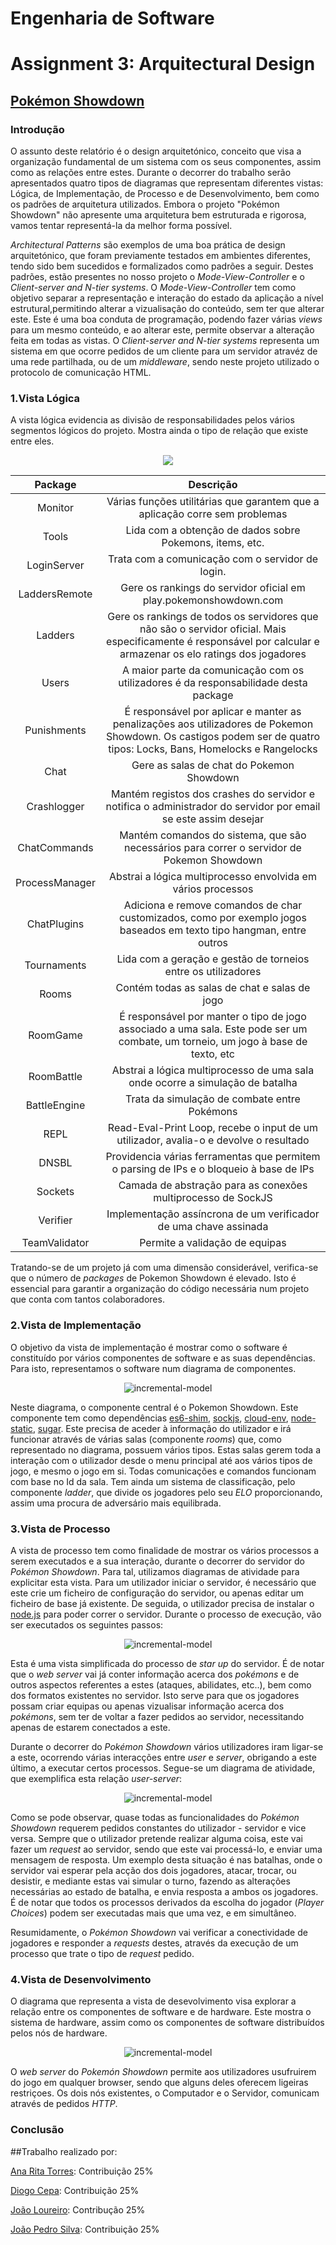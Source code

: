 # **Engenharia de Software**
# Assignment 3: Arquitectural Design

## [Pokémon Showdown](https://www.pokemonshowdown.com)

### Introdução
O assunto deste relatório é o design arquitetónico, conceito que visa a organização fundamental de um sistema com os seus componentes, assim como as relações entre estes.
Durante o decorrer do trabalho serão apresentados quatro tipos de diagramas que representam diferentes vistas: Lógica, de Implementação, de Processo e de Desenvolvimento, bem como os padrões de arquitetura utilizados.
Embora o projeto "Pokémon Showdown" não apresente uma arquitetura bem estruturada e rigorosa, vamos tentar representá-la da melhor forma possível.

*Architectural Patterns* são exemplos de uma boa prática de design arquitetónico, que foram previamente testados em ambientes diferentes, tendo sido bem sucedidos e formalizados como padrões a seguir.
Destes padrões, estão presentes no nosso projeto o *Mode-View-Controller* e o *Client-server and N-tier systems*.
O *Mode-View-Controller* tem como objetivo separar a representação e interação do estado da aplicação a nível estrutural,permitindo alterar a vizualisação do conteúdo, sem ter que alterar este. Este é uma boa conduta de programação, podendo fazer várias *views* para um mesmo conteúdo, e ao alterar este, permite observar a alteração feita em todas as vistas.
O *Client-server and N-tier systems* representa um sistema em que ocorre pedidos de um cliente para um servidor atravéz de uma rede partilhada, ou de um *middleware*, sendo neste projeto utilizado o protocolo de comunicação HTML.

### 1.Vista Lógica

A vista lógica evidencia as divisão de responsabilidades pelos vários segmentos lógicos do projeto. Mostra ainda o tipo de relação que existe entre eles.

<p align="center">
   <img src="https://github.com/Katchau/Pokemon-Showdown/blob/master/ESOF-docs/Resources/logial%20view.jpg?raw=true" />
</p>

|Package|Descrição|
|:-----:|:-------:|
|Monitor|Várias funções utilitárias que garantem que a aplicação corre sem problemas|
|Tools|Lida com a obtenção de dados sobre Pokemons, items, etc.|
|LoginServer|Trata com a comunicação com o servidor de login.|
|LaddersRemote|Gere os rankings do servidor oficial em play.pokemonshowdown.com|
|Ladders|Gere os rankings de todos os servidores que não são o servidor oficial. Mais especificamente é responsável por calcular e armazenar os elo ratings dos jogadores|
|Users|A maior parte da comunicação com os utilizadores é da responsabilidade desta package|
|Punishments|É responsável por aplicar e manter as penalizações aos utilizadores de Pokemon Showdown. Os castigos podem ser de quatro tipos: Locks, Bans, Homelocks e Rangelocks|
|Chat|Gere as salas de chat do Pokemon Showdown|
|Crashlogger|Mantém registos dos crashes do servidor e notifica o administrador do servidor por email se este assim desejar|
|ChatCommands|Mantém comandos do sistema, que são necessários para correr o servidor de Pokemon Showdown|
|ProcessManager|Abstrai a lógica multiprocesso envolvida em vários processos|
|ChatPlugins|Adiciona e remove comandos de char customizados, como por exemplo jogos baseados em texto tipo hangman, entre outros|
|Tournaments|Lida com a geração e gestão de torneios entre os utilizadores|
|Rooms|Contém todas as salas de chat e salas de jogo|
|RoomGame|É responsável por manter o tipo de jogo associado a uma sala. Este pode ser um combate, um torneio, um jogo à base de texto, etc|
|RoomBattle|Abstrai a lógica multiprocesso de uma sala onde ocorre a simulação de batalha|
|BattleEngine|Trata da simulação de combate entre Pokémons|
|REPL|Read-Eval-Print Loop, recebe o input de um utilizador, avalia-o e devolve o resultado|
|DNSBL|Providencia várias ferramentas que permitem o parsing de IPs e o bloqueio à base de IPs|
|Sockets|Camada de abstração para as conexões multiprocesso de SockJS|
|Verifier|Implementação assíncrona de um verificador de uma chave assinada|
|TeamValidator|Permite a validação de equipas|

Tratando-se de um projeto já com uma dimensão considerável, verifica-se que o número de *packages* de Pokemon Showdown é elevado. Isto é essencial para garantir a organização do código necessária num projeto que conta com tantos colaboradores.

### 2.Vista de Implementação

O objetivo da vista de implementação é mostrar como o software é constituído por vários componentes de software e as suas dependências. Para isto, representamos o software num diagrama de componentes.

<p align="center">
  <img src="https://github.com/Katchau/Pokemon-Showdown/blob/master/ESOF-docs/Resources/ComponentDiagram.png?raw=true" alt="incremental-model"/>
</p>

Neste diagrama, o componente central é o Pokemon Showdown. Este componente tem como dependências [es6-shim](https://www.npmjs.com/package/es6-shim), [sockjs](https://www.npmjs.com/package/sockjs), [cloud-env](https://www.npmjs.com/package/cloud-env), [node-static](https://www.npmjs.com/package/node-static), [sugar](https://www.npmjs.com/package/sugar). Este precisa de aceder à informação do utilizador e irá funcionar através de várias salas (componente *rooms*) que, como representado no diagrama, possuem vários tipos. Estas salas gerem toda a interação com o utilizador desde o menu principal até aos vários tipos de jogo, e mesmo o jogo em si. Todas comunicações e comandos funcionam com base no Id da sala. Tem ainda um sistema de classificação, pelo componente *ladder*, que divide os jogadores pelo seu *ELO* proporcionando, assim uma procura de adversário mais equilibrada.

### 3.Vista de Processo

A vista de processo tem como finalidade de mostrar os vários processos a serem executados e a sua interação, durante o decorrer do servidor do *Pokémon Showdown*. Para tal, utilizamos diagramas de atividade para explicitar esta vista.
Para um utilizador iniciar o servidor, é necessário que este crie um ficheiro de configuração do servidor, ou apenas editar um ficheiro de base já existente. De seguida, o utilizador precisa de instalar o [node.js](https://nodejs.org/en/) para poder correr o servidor. Durante o processo de execução, vão ser executados os seguintes passos:

<p align="center">
  <img src="https://github.com/Katchau/Pokemon-Showdown/blob/master/ESOF-docs/Resources/server%20boot.png?raw=true" alt="incremental-model"/>
</p>

Esta é uma vista simplificada do processo de *star up* do servidor. É de notar que o *web server* vai já conter informação acerca dos *pokémons* e de outros aspectos referentes a estes (ataques, abilidates, etc..), bem como dos formatos existentes no servidor. Isto serve para que os jogadores possam criar equipas ou apenas vizualisar informação acerca dos *pokémons*, sem ter de voltar a fazer pedidos ao servidor, necessitando apenas de estarem conectados a este.

Durante o decorrer do *Pokémon Showdown* vários utilizadores iram ligar-se a este, ocorrendo várias interacções entre *user* e *server*, obrigando a este último, a executar certos processos. Segue-se um diagrama de atividade, que exemplifica esta relação *user-server*:

<p align="center">
  <img src="https://github.com/Katchau/Pokemon-Showdown/blob/master/ESOF-docs/Resources/server%20run%20time.png?raw=true" alt="incremental-model"/>
</p>

Como se pode observar, quase todas as funcionalidades do *Pokémon Showdown* requerem pedidos constantes do utilizador - servidor e vice versa. Sempre que o utilizador pretende realizar alguma coisa, este vai fazer um *request* ao servidor, sendo que este vai processá-lo, e enviar uma mensagem de resposta. Um exemplo desta situação é nas batalhas, onde o servidor vai esperar pela acção dos dois jogadores, atacar, trocar, ou desistir, e mediante estas vai simular o turno, fazendo as alterações necessárias ao estado de batalha, e envia resposta a ambos os jogadores.
É de notar que todos os processos derivados da escolha do jogador (*Player Choices*) podem ser executadas mais que uma vez, e em simultâneo.

Resumidamente, o *Pokémon Showdown* vai verificar a conectividade de jogadores e responder a *requests* destes, através da execução de um processo que trate o tipo de *request* pedido.

### 4.Vista de Desenvolvimento

O diagrama que representa a vista de desevolvimento visa explorar a relação entre os componentes de software e de hardware. Este mostra o sistema de hardware, assim como os componentes de software distribuídos pelos nós de hardware.

<p align="center">
  <img src="https://github.com/Katchau/Pokemon-Showdown/blob/master/ESOF-docs/Resources/deployment%20view.png?raw=true" alt="incremental-model"/>
</p>

O *web server* do *Pokemón Showdown* permite aos utilizadores usufruirem do jogo em qualquer browser, sendo que alguns deles oferecem ligeiras restriçoes. Os dois nós existentes, o Computador e o Servidor, comunicam através de pedidos *HTTP*.

### Conclusão

##Trabalho realizado por:

[Ana Rita Torres](https://github.com/AnaRitaTorres): Contribuição 25%

[Diogo Cepa](https://github.com/dcepa95): Contribuição 25%

[João Loureiro](https://github.com/Katchau): Contribução 25%

[João Pedro Silva](https://github.com/joaosilva22): Contribuição 25%




